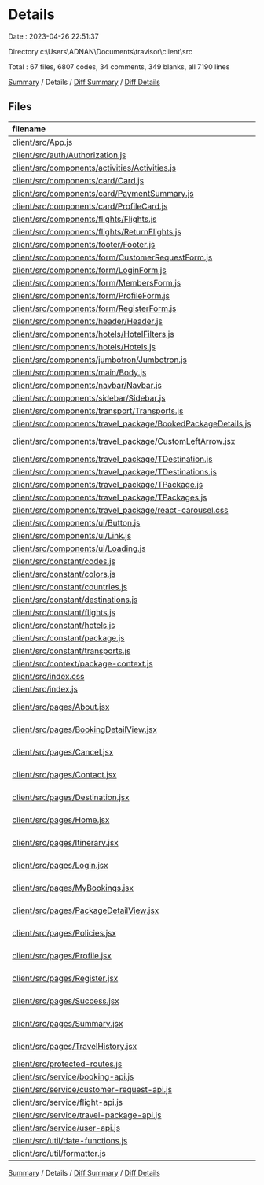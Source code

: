 # Details

Date : 2023-04-26 22:51:37

Directory c:\\Users\\ADNAN\\Documents\\travisor\\client\\src

Total : 67 files,  6807 codes, 34 comments, 349 blanks, all 7190 lines

[Summary](results.md) / Details / [Diff Summary](diff.md) / [Diff Details](diff-details.md)

## Files
| filename | language | code | comment | blank | total |
| :--- | :--- | ---: | ---: | ---: | ---: |
| [client/src/App.js](/client/src/App.js) | JavaScript | 72 | 0 | 4 | 76 |
| [client/src/auth/Authorization.js](/client/src/auth/Authorization.js) | JavaScript | 7 | 0 | 2 | 9 |
| [client/src/components/activities/Activities.js](/client/src/components/activities/Activities.js) | JavaScript | 147 | 0 | 8 | 155 |
| [client/src/components/card/Card.js](/client/src/components/card/Card.js) | JavaScript | 6 | 0 | 3 | 9 |
| [client/src/components/card/PaymentSummary.js](/client/src/components/card/PaymentSummary.js) | JavaScript | 206 | 0 | 5 | 211 |
| [client/src/components/card/ProfileCard.js](/client/src/components/card/ProfileCard.js) | JavaScript | 106 | 0 | 6 | 112 |
| [client/src/components/flights/Flights.js](/client/src/components/flights/Flights.js) | JavaScript | 197 | 1 | 11 | 209 |
| [client/src/components/flights/ReturnFlights.js](/client/src/components/flights/ReturnFlights.js) | JavaScript | 198 | 6 | 11 | 215 |
| [client/src/components/footer/Footer.js](/client/src/components/footer/Footer.js) | JavaScript | 80 | 0 | 4 | 84 |
| [client/src/components/form/CustomerRequestForm.js](/client/src/components/form/CustomerRequestForm.js) | JavaScript | 65 | 0 | 3 | 68 |
| [client/src/components/form/LoginForm.js](/client/src/components/form/LoginForm.js) | JavaScript | 50 | 0 | 5 | 55 |
| [client/src/components/form/MembersForm.js](/client/src/components/form/MembersForm.js) | JavaScript | 167 | 0 | 10 | 177 |
| [client/src/components/form/ProfileForm.js](/client/src/components/form/ProfileForm.js) | JavaScript | 113 | 0 | 5 | 118 |
| [client/src/components/form/RegisterForm.js](/client/src/components/form/RegisterForm.js) | JavaScript | 103 | 0 | 7 | 110 |
| [client/src/components/header/Header.js](/client/src/components/header/Header.js) | JavaScript | 246 | 0 | 15 | 261 |
| [client/src/components/hotels/HotelFilters.js](/client/src/components/hotels/HotelFilters.js) | JavaScript | 164 | 1 | 7 | 172 |
| [client/src/components/hotels/Hotels.js](/client/src/components/hotels/Hotels.js) | JavaScript | 198 | 0 | 13 | 211 |
| [client/src/components/jumbotron/Jumbotron.js](/client/src/components/jumbotron/Jumbotron.js) | JavaScript | 19 | 0 | 6 | 25 |
| [client/src/components/main/Body.js](/client/src/components/main/Body.js) | JavaScript | 5 | 0 | 3 | 8 |
| [client/src/components/navbar/Navbar.js](/client/src/components/navbar/Navbar.js) | JavaScript | 115 | 0 | 11 | 126 |
| [client/src/components/sidebar/Sidebar.js](/client/src/components/sidebar/Sidebar.js) | JavaScript | 46 | 0 | 4 | 50 |
| [client/src/components/transport/Transports.js](/client/src/components/transport/Transports.js) | JavaScript | 97 | 0 | 4 | 101 |
| [client/src/components/travel_package/BookedPackageDetails.js](/client/src/components/travel_package/BookedPackageDetails.js) | JavaScript | 5 | 0 | 3 | 8 |
| [client/src/components/travel_package/CustomLeftArrow.jsx](/client/src/components/travel_package/CustomLeftArrow.jsx) | JavaScript JSX | 6 | 1 | 3 | 10 |
| [client/src/components/travel_package/TDestination.js](/client/src/components/travel_package/TDestination.js) | JavaScript | 49 | 1 | 4 | 54 |
| [client/src/components/travel_package/TDestinations.js](/client/src/components/travel_package/TDestinations.js) | JavaScript | 59 | 1 | 3 | 63 |
| [client/src/components/travel_package/TPackage.js](/client/src/components/travel_package/TPackage.js) | JavaScript | 106 | 1 | 3 | 110 |
| [client/src/components/travel_package/TPackages.js](/client/src/components/travel_package/TPackages.js) | JavaScript | 64 | 1 | 5 | 70 |
| [client/src/components/travel_package/react-carousel.css](/client/src/components/travel_package/react-carousel.css) | CSS | 6 | 0 | 1 | 7 |
| [client/src/components/ui/Button.js](/client/src/components/ui/Button.js) | JavaScript | 20 | 0 | 4 | 24 |
| [client/src/components/ui/Link.js](/client/src/components/ui/Link.js) | JavaScript | 13 | 0 | 3 | 16 |
| [client/src/components/ui/Loading.js](/client/src/components/ui/Loading.js) | JavaScript | 44 | 0 | 4 | 48 |
| [client/src/constant/codes.js](/client/src/constant/codes.js) | JavaScript | 6 | 0 | 1 | 7 |
| [client/src/constant/colors.js](/client/src/constant/colors.js) | JavaScript | 18 | 0 | 1 | 19 |
| [client/src/constant/countries.js](/client/src/constant/countries.js) | JavaScript | 207 | 0 | 1 | 208 |
| [client/src/constant/destinations.js](/client/src/constant/destinations.js) | JavaScript | 53 | 0 | 2 | 55 |
| [client/src/constant/flights.js](/client/src/constant/flights.js) | JavaScript | 108 | 0 | 6 | 114 |
| [client/src/constant/hotels.js](/client/src/constant/hotels.js) | JavaScript | 567 | 0 | 2 | 569 |
| [client/src/constant/package.js](/client/src/constant/package.js) | JavaScript | 306 | 0 | 3 | 309 |
| [client/src/constant/transports.js](/client/src/constant/transports.js) | JavaScript | 56 | 0 | 1 | 57 |
| [client/src/context/package-context.js](/client/src/context/package-context.js) | JavaScript | 16 | 0 | 4 | 20 |
| [client/src/index.css](/client/src/index.css) | CSS | 16 | 0 | 2 | 18 |
| [client/src/index.js](/client/src/index.js) | JavaScript | 14 | 3 | 3 | 20 |
| [client/src/pages/About.jsx](/client/src/pages/About.jsx) | JavaScript JSX | 63 | 0 | 3 | 66 |
| [client/src/pages/BookingDetailView.jsx](/client/src/pages/BookingDetailView.jsx) | JavaScript JSX | 31 | 6 | 4 | 41 |
| [client/src/pages/Cancel.jsx](/client/src/pages/Cancel.jsx) | JavaScript JSX | 5 | 0 | 3 | 8 |
| [client/src/pages/Contact.jsx](/client/src/pages/Contact.jsx) | JavaScript JSX | 144 | 0 | 6 | 150 |
| [client/src/pages/Destination.jsx](/client/src/pages/Destination.jsx) | JavaScript JSX | 120 | 0 | 7 | 127 |
| [client/src/pages/Home.jsx](/client/src/pages/Home.jsx) | JavaScript JSX | 68 | 0 | 8 | 76 |
| [client/src/pages/Itinerary.jsx](/client/src/pages/Itinerary.jsx) | JavaScript JSX | 642 | 0 | 17 | 659 |
| [client/src/pages/Login.jsx](/client/src/pages/Login.jsx) | JavaScript JSX | 76 | 0 | 9 | 85 |
| [client/src/pages/MyBookings.jsx](/client/src/pages/MyBookings.jsx) | JavaScript JSX | 189 | 0 | 8 | 197 |
| [client/src/pages/PackageDetailView.jsx](/client/src/pages/PackageDetailView.jsx) | JavaScript JSX | 415 | 0 | 16 | 431 |
| [client/src/pages/Policies.jsx](/client/src/pages/Policies.jsx) | JavaScript JSX | 36 | 0 | 3 | 39 |
| [client/src/pages/Profile.jsx](/client/src/pages/Profile.jsx) | JavaScript JSX | 73 | 9 | 8 | 90 |
| [client/src/pages/Register.jsx](/client/src/pages/Register.jsx) | JavaScript JSX | 91 | 0 | 9 | 100 |
| [client/src/pages/Success.jsx](/client/src/pages/Success.jsx) | JavaScript JSX | 41 | 0 | 2 | 43 |
| [client/src/pages/Summary.jsx](/client/src/pages/Summary.jsx) | JavaScript JSX | 271 | 0 | 10 | 281 |
| [client/src/pages/TravelHistory.jsx](/client/src/pages/TravelHistory.jsx) | JavaScript JSX | 162 | 0 | 5 | 167 |
| [client/src/protected-routes.js](/client/src/protected-routes.js) | JavaScript | 14 | 0 | 4 | 18 |
| [client/src/service/booking-api.js](/client/src/service/booking-api.js) | JavaScript | 57 | 0 | 2 | 59 |
| [client/src/service/customer-request-api.js](/client/src/service/customer-request-api.js) | JavaScript | 13 | 0 | 2 | 15 |
| [client/src/service/flight-api.js](/client/src/service/flight-api.js) | JavaScript | 10 | 0 | 2 | 12 |
| [client/src/service/travel-package-api.js](/client/src/service/travel-package-api.js) | JavaScript | 41 | 0 | 2 | 43 |
| [client/src/service/user-api.js](/client/src/service/user-api.js) | JavaScript | 51 | 0 | 3 | 54 |
| [client/src/util/date-functions.js](/client/src/util/date-functions.js) | JavaScript | 5 | 0 | 1 | 6 |
| [client/src/util/formatter.js](/client/src/util/formatter.js) | JavaScript | 43 | 3 | 9 | 55 |

[Summary](results.md) / Details / [Diff Summary](diff.md) / [Diff Details](diff-details.md)